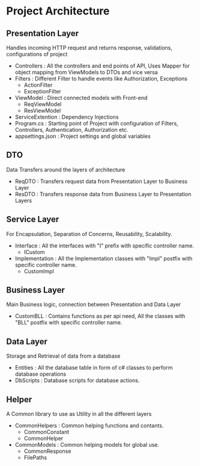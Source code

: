# Project Architecture

## Presentation Layer 
Handles incoming HTTP request and returns response, validations, configurations of project

- Controllers : All the controllers and end points of API, Uses Mapper for object mapping from ViewModels to DTOs and vice versa
- Filters : Different Filter to handle events like Authorization, Exceptions
	- ActionFilter 
	- ExceptionFilter
- ViewModel : Direct connected models with Front-end
	- ReqViewModel
	- ResViewModel
- ServiceExtention : Dependency Injections
- Program.cs : Starting point of Project with configuration of Filters, Controllers, Authentication, Authorization etc.
- appsettings.json : Project settings and global variables

## DTO 
Data Transfers around the layers of architecture

- ReqDTO : Transfers request data from Presentation Layer to Business Layer
- ResDTO : Transfers response data from Business Layer to Presentation Layers

## Service Layer 
For Encapsulation, Separation of Concerns, Reusability, Scalability.

- Interface : All the interfaces with "I" prefix with specific controller name.
	- ICustom 
- Implementation : All the Implementation classes with "Impl" postfix with specific controller name.
	- CustomImpl

## Business Layer 
Main Business logic, connection between Presentation and Data Layer

- CustomBLL : Contains functions as per api need, All the classes with "BLL" postfix with specific controller name.

## Data Layer 
Storage and Retrieval of data from a database

- Entities : All the database table in form of c# classes to perform database operations
- DbScripts : Database scripts for database actions.

## Helper 
A Common library to use as Utility in all the different layers

- CommonHelpers : Common helping functions and contants.
	- CommonConstant
	- CommonHelper
- CommonModels : Common helping models for global use.
	- CommonResponse
	- FilePaths
